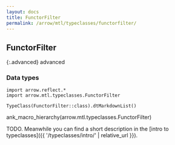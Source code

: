 ```yaml
---
layout: docs
title: FunctorFilter
permalink: /arrow/mtl/typeclasses/functorfilter/
---
```


## FunctorFilter

{:.advanced}
advanced

### Data types

```kotlin:ank:replace
import arrow.reflect.*
import arrow.mtl.typeclasses.FunctorFilter

TypeClass(FunctorFilter::class).dtMarkdownList()
```

ank_macro_hierarchy(arrow.mtl.typeclasses.FunctorFilter)

TODO. Meanwhile you can find a short description in the [intro to typeclasses]({{ '/typeclasses/intro/' | relative_url }}).
